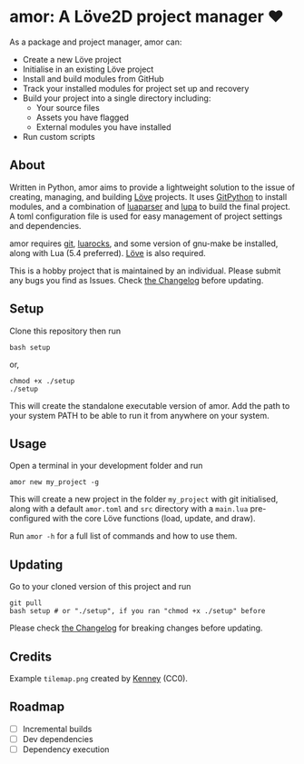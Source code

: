 # amor: A Löve2D project manager :heart:

As a package and project manager, amor can:

- Create a new Löve project
- Initialise in an existing Löve project
- Install and build modules from GitHub
- Track your installed modules for project set up and recovery
- Build your project into a single directory including:
    - Your source files
    - Assets you have flagged
    - External modules you have installed
- Run custom scripts

## About

Written in Python, amor aims to provide a lightweight solution to
the issue of creating, managing, and building [Löve](https://love2d.org/)
projects. It uses [GitPython](https://gitpython.readthedocs.io/en/stable/) to
install modules, and a combination of [luaparser](https://pypi.org/project/luaparser/)
and [lupa](https://pypi.org/project/lupa/) to build the final project. A toml
configuration file is used for easy management of project settings and
dependencies.

amor requires [git](https://git-scm.com/downloads), [luarocks](https://luarocks.org/),
and some version of gnu-make be installed, along with Lua (5.4 preferred). 
[Löve](https://love2d.org/) is also required.

This is a hobby project that is maintained by an individual. Please submit any
bugs you find as Issues. Check [the Changelog](/CHANGELOG.md) before updating.

## Setup

Clone this repository then run

```shell
bash setup
```

or,

```shell
chmod +x ./setup
./setup
```

This will create the standalone executable version of amor. Add the path
to your system PATH to be able to run it from anywhere on your system.

## Usage

Open a terminal in your development folder and run

```shell
amor new my_project -g
```

This will create a new project in the folder `my_project` with git initialised,
along with a default `amor.toml` and `src` directory with a `main.lua`
pre-configured with the core Löve functions (load, update, and draw).

Run `amor -h` for a full list of commands and how to use them.

## Updating

Go to your cloned version of this project and run

```shell
git pull
bash setup # or "./setup", if you ran "chmod +x ./setup" before
```

Please check [the Changelog](/CHANGELOG.md) for breaking changes before
updating.

## Credits

Example `tilemap.png` created by [Kenney](kenney.nl) (CC0).

## Roadmap

- [ ] Incremental builds
- [ ] Dev dependencies
- [ ] Dependency execution

